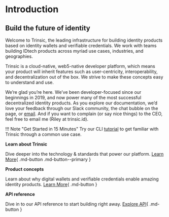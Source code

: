 # Introduction

## Build the future of identity

Welcome to Trinsic, the leading infrastructure for building identity products based on identity wallets and verifiable credentials. We work with teams building IDtech products across myriad use cases, industries, and geographies.

Trinsic is a cloud-native, web5-native developer platform, which means your product will inherit features such as user-centricity, interoperability, and decentralization out of the box. We strive to make these concepts easy to understand and use. 

We’re glad you’re here. We’ve been developer-focused since our beginnings in 2019, and now power many of the most successful decentralized identity products. As you explore our documentation, we’d love your feedback through our Slack community, the chat bubble on the page, or [email](mailto:support@trinsic.id). And if you want to complain (or say nice things) to the CEO, feel free to email me (Riley at trinsic.id).

!!! Note "Get Started in 15 Minutes"
    Try our CLI [tutorial](walkthroughs/vaccination) to get familiar with Trinsic through a common use case.

**Learn about Trinsic**

Dive deeper into the technology & standards that power our platform.
[Learn More](platform/intro.md){ .md-button .md-button--primary } 

**Product concepts**

Learn about why digital wallets and verifiable credentials enable amazing identity products.
[Learn More](concepts/credentials.md){ .md-button } 

**API reference**

Dive in to our API reference to start building right away.
[Explore API](../reference/index.md){ .md-button }

